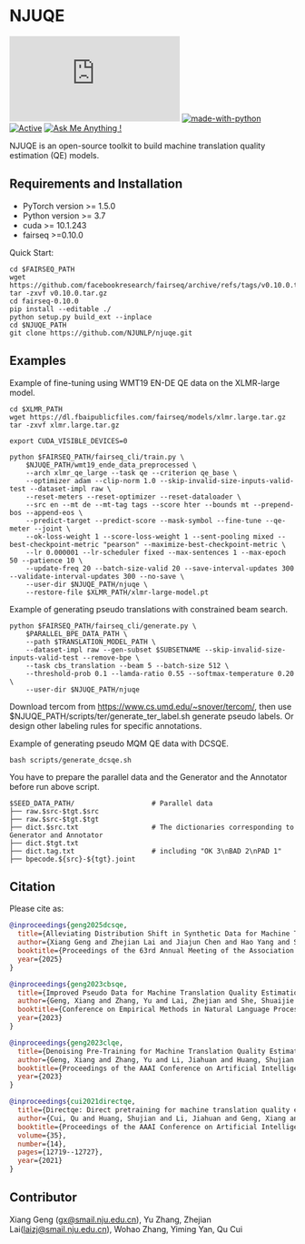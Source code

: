 # NJUQE
[![GitHub license](https://badgen.net/github/license/Naereen/Strapdown.js)](https://github.com/Naereen/StrapDown.js/blob/master/LICENSE) [![made-with-python](https://img.shields.io/badge/Made%20with-Python-1f425f.svg)](https://www.python.org/) [![Active](http://img.shields.io/badge/Status-Active-green.svg)](https://tterb.github.io) [![Ask Me Anything !](https://img.shields.io/badge/Ask%20me-anything-1abc9c.svg)](https://GitHub.com/Naereen/ama)

NJUQE is an open-source toolkit to build machine translation quality estimation (QE) models.

## Requirements and Installation
* PyTorch version >= 1.5.0
* Python version >= 3.7
* cuda >= 10.1.243
* fairseq >=0.10.0

Quick Start:
```
cd $FAIRSEQ_PATH
wget https://github.com/facebookresearch/fairseq/archive/refs/tags/v0.10.0.tar.gz
tar -zxvf v0.10.0.tar.gz
cd fairseq-0.10.0
pip install --editable ./ 
python setup.py build_ext --inplace
cd $NJUQE_PATH
git clone https://github.com/NJUNLP/njuqe.git
```

## Examples
Example of fine-tuning using WMT19 EN-DE QE data on the XLMR-large model.
```
cd $XLMR_PATH
wget https://dl.fbaipublicfiles.com/fairseq/models/xlmr.large.tar.gz
tar -zxvf xlmr.large.tar.gz

export CUDA_VISIBLE_DEVICES=0

python $FAIRSEQ_PATH/fairseq_cli/train.py \
    $NJUQE_PATH/wmt19_ende_data_preprocessed \
    --arch xlmr_qe_large --task qe --criterion qe_base \
    --optimizer adam --clip-norm 1.0 --skip-invalid-size-inputs-valid-test --dataset-impl raw \
    --reset-meters --reset-optimizer --reset-dataloader \
    --src en --mt de --mt-tag tags --score hter --bounds mt --prepend-bos --append-eos \
    --predict-target --predict-score --mask-symbol --fine-tune --qe-meter --joint \
    --ok-loss-weight 1 --score-loss-weight 1 --sent-pooling mixed --best-checkpoint-metric "pearson" --maximize-best-checkpoint-metric \
    --lr 0.000001 --lr-scheduler fixed --max-sentences 1 --max-epoch 50 --patience 10 \
    --update-freq 20 --batch-size-valid 20 --save-interval-updates 300 --validate-interval-updates 300 --no-save \
    --user-dir $NJUQE_PATH/njuqe \
    --restore-file $XLMR_PATH/xlmr-large-model.pt
```

Example of generating pseudo translations with constrained beam search.
```
python $FAIRSEQ_PATH/fairseq_cli/generate.py \
    $PARALLEL_BPE_DATA_PATH \
    --path $TRANSLATION_MODEL_PATH \
    --dataset-impl raw --gen-subset $SUBSETNAME --skip-invalid-size-inputs-valid-test --remove-bpe \
    --task cbs_translation --beam 5 --batch-size 512 \
    --threshold-prob 0.1 --lamda-ratio 0.55 --softmax-temperature 0.20 \
    --user-dir $NJUQE_PATH/njuqe
```

Download tercom from https://www.cs.umd.edu/~snover/tercom/, then use $NJUQE_PATH/scripts/ter/generate_ter_label.sh 
generate pseudo labels. Or design other labeling rules for specific annotations.

Example of generating pseudo MQM QE data with DCSQE.
```
bash scripts/generate_dcsqe.sh
```
You have to prepare the parallel data and the Generator and the Annotator before run above script.
```
$SEED_DATA_PATH/                   # Parallel data
├── raw.$src-$tgt.$src                  
├── raw.$src-$tgt.$tgt
├── dict.$src.txt                  # The dictionaries corresponding to Generator and Annotator
├── dict.$tgt.txt
├── dict.tag.txt                   # including "OK 3\nBAD 2\nPAD 1"
├── bpecode.${src}-${tgt}.joint
```




## Citation
Please cite as:
``` bibtex
@inproceedings{geng2025dcsqe,
  title={Alleviating Distribution Shift in Synthetic Data for Machine Translation Quality Estimation}, 
  author={Xiang Geng and Zhejian Lai and Jiajun Chen and Hao Yang and Shujian Huang},
  booktitle={Proceedings of the 63rd Annual Meeting of the Association for Computational Linguistics},
  year={2025}
}

@inproceedings{geng2023cbsqe,
  title={Improved Pseudo Data for Machine Translation Quality Estimation with Constrained Beam Search},
  author={Geng, Xiang and Zhang, Yu and Lai, Zhejian and She, Shuaijie and Zou, Wei and Tao, Shimin and Yang, Hao and Chen, Jiajun and Huang, Shujian},
  booktitle={Conference on Empirical Methods in Natural Language Processing},
  year={2023}
}

@inproceedings{geng2023clqe,
  title={Denoising Pre-Training for Machine Translation Quality Estimation with Curriculum Learning},
  author={Geng, Xiang and Zhang, Yu and Li, Jiahuan and Huang, Shujian and Yang, Hao and Tao, Shimin and Chen, Yimeng and Xie, Ning and Chen, Jiajun},
  booktitle={Proceedings of the AAAI Conference on Artificial Intelligence},
  year={2023}
}

@inproceedings{cui2021directqe,
  title={Directqe: Direct pretraining for machine translation quality estimation},
  author={Cui, Qu and Huang, Shujian and Li, Jiahuan and Geng, Xiang and Zheng, Zaixiang and Huang, Guoping and Chen, Jiajun},
  booktitle={Proceedings of the AAAI Conference on Artificial Intelligence},
  volume={35},
  number={14},
  pages={12719--12727},
  year={2021}
}
```

## Contributor
Xiang Geng (gx@smail.nju.edu.cn), Yu Zhang, Zhejian Lai(laizj@smail.nju.edu.cn), Wohao Zhang, Yiming Yan, Qu Cui
